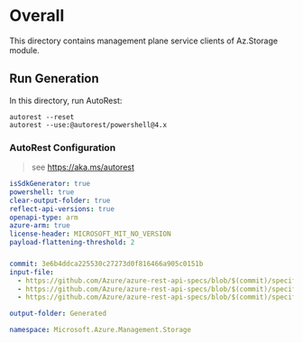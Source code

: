 # Overall
This directory contains management plane service clients of Az.Storage module.

## Run Generation
In this directory, run AutoRest:
```
autorest --reset
autorest --use:@autorest/powershell@4.x
```

### AutoRest Configuration
> see https://aka.ms/autorest
``` yaml
isSdkGenerator: true
powershell: true
clear-output-folder: true
reflect-api-versions: true
openapi-type: arm
azure-arm: true
license-header: MICROSOFT_MIT_NO_VERSION
payload-flattening-threshold: 2
```



###
``` yaml
commit: 3e6b4ddca225530c27273d0f816466a905c0151b
input-file:
  - https://github.com/Azure/azure-rest-api-specs/blob/$(commit)/specification/storage/resource-manager/Microsoft.Storage/stable/2023-01-01/storage.json
  - https://github.com/Azure/azure-rest-api-specs/blob/$(commit)/specification/storage/resource-manager/Microsoft.Storage/stable/2023-01-01/blob.json
  - https://github.com/Azure/azure-rest-api-specs/blob/$(commit)/specification/storage/resource-manager/Microsoft.Storage/stable/2023-01-01/file.json

output-folder: Generated

namespace: Microsoft.Azure.Management.Storage
```